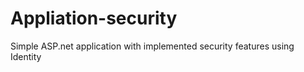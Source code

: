 # Appliation-security

Simple ASP.net application with implemented security features using Identity

